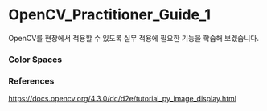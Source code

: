 # OpenCV_Practitioner_Guide_1

OpenCV를 현장에서 적용할 수 있도록 실무 적용에 필요한 기능을 학습해 보겠습니다.

### Color Spaces

### References

https://docs.opencv.org/4.3.0/dc/d2e/tutorial_py_image_display.html
